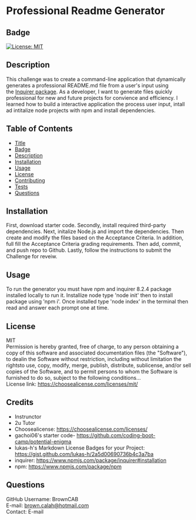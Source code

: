 
  # Professional Readme Generator

  ## Badge
  [![License: MIT](https://img.shields.io/badge/License-MIT-yellow.svg)](https://opensource.org/licenses/MIT)
  
  ## Description
  This challenge was to create a command-line application that dynamically generates a professional README.md file from a user's input using the [Inquirer package](https://www.npmjs.com/package/inquirer). As a developer, I want to generate files quickly professional for new and future projects for convience and efficiency. I learned how to build a interactive application the process user input, intall  ad intitalize node projects with npm and install dependencies.
  
  ## Table of Contents
  - [Title](#title)
  - [Badge](#badge)
  - [Description](#description)
  - [Installation](#installation)
  - [Usage](#usage)
  - [License](#license)
  - [Contributing](#contributing)
  - [Tests](#tests)
  - [Questions](#questions)
  
  ## Installation
  First, download starter code. Secondly, install required third-party dependencies. Next, initalize Node.js and import the dependencies. Then create and modify the files based on the Acceptance Criteria. In addition, full fill the Acceptance Criteria grading requirements. Then add, commit, and push repo to Github. Lastly, follow the instructions to submit the Challenge for reveiw.
  
  ## Usage
  To run the generator you must have npm and inquirer 8.2.4 package installed locally to run it. Installize node type 'node init' then to install package using 'npm i'. Once installed type 'node index' in the terminal then read and answer each prompt one at time.
  
  ## License
   MIT
  <br>
  Permission is hereby granted, free of charge, to any person obtaining a copy of this software and associated documentation files (the "Software"), to dealin the Software without restriction, including without limitation the rightsto use, copy, modify, merge, publish, distribute, sublicense, and/or sell copies of the Software, and to permit persons to whom the Software is furnished to do so, subject to the following conditions...
  <br>
  License link: https://choosealicense.com/licenses/mit/
  
  ## Credits
  - Instrunctor
  - 2u Tutor
  - Choosealicense: https://choosealicense.com/licenses/
  - gachoi06's starter code- https://github.com/coding-boot-camp/potential-enigma
  - lukas-h's Markdown License Badges for your Project: https://gist.github.com/lukas-h/2a5d00690736b4c3a7ba
  - inquirer: https://www.npmjs.com/package/inquirer#installation
  - npm: https://www.npmjs.com/package/npm
  
  ## Questions
  GitHub Username: BrownCAB
  <br>E-mail: brown.calah@hotmail.com
  <br>Contact: E-mail
  